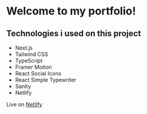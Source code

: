 # Welcome to my portfolio!

## Technologies i used on this project

- Next.js
- Tailwind CSS
- TypeScript
- Framer Motion
- React Social Icons
- React Simple Typewriter
- Sanity
- Netlify

Live on <a href="https://ogulcanmunogullari.netlify.app/"> Netlify </a>
